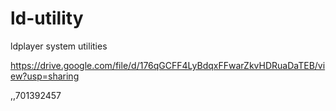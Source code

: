 # ld-utility
ldplayer system utilities

https://drive.google.com/file/d/176qGCFF4LyBdqxFFwarZkvHDRuaDaTEB/view?usp=sharing

,,701392457
